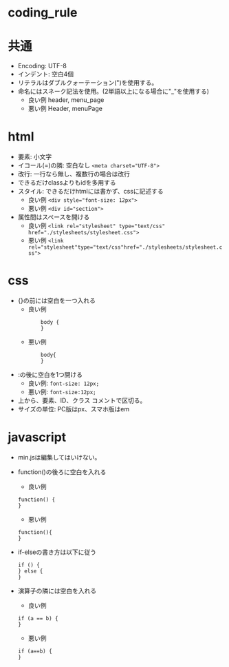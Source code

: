 coding_rule
===


# 共通
- Encoding: UTF-8
- インデント: 空白4個
- リテラルはダブルクォーテーション(")を使用する。
- 命名にはスネーク記法を使用。(2単語以上になる場合に"_"を使用する)
    - 良い例 header, menu_page
    - 悪い例 Header, menuPage

# html
- 要素: 小文字
- イコール(=)の隣: 空白なし `<meta charset="UTF-8">`
- 改行: 一行なら無し、複数行の場合は改行
- できるだけclassよりもidを多用する
- スタイル: できるだけhtmlには書かず、cssに記述する
    - 良い例 `<div style="font-size: 12px">`
    - 悪い例 `<div id="section">`
- 属性間はスペースを開ける  
    - 良い例 `<link rel="stylesheet" type="text/css" href="./stylesheets/stylesheet.css">`
    - 悪い例 `<link rel="stylesheet"type="text/css"href="./stylesheets/stylesheet.css">`

# css
- {}の前には空白を一つ入れる  
    - 良い例
        ```
            body {
            }
        ```  
    - 悪い例
        ```
            body{
            }
        ```
- :の後に空白を1つ開ける  
    - 良い例: `font-size: 12px;`  
    - 悪い例: `font-size:12px;`
- 上から、要素、ID、クラス
  コメントで区切る。
- サイズの単位: PC版はpx、スマホ版はem

# javascript
- min.jsは編集してはいけない。
- function()の後ろに空白を入れる

    - 良い例
    ```
    function() {
    }
    ```

    - 悪い例
    ```
    function(){
    }
    ```

- if-elseの書き方は以下に従う

    ```
    if () {
    } else {
    }
    ```

- 演算子の隣には空白を入れる

    - 良い例
    ```
    if (a == b) {
    }
    ```

    - 悪い例
    ```
    if (a==b) {
    }
    ```

